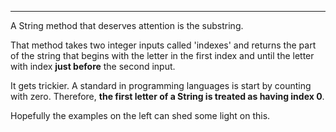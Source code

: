 
***

A String method that deserves attention is the substring.

That method takes two integer inputs called 'indexes'
and returns the part of the string
that begins with the letter in the first index and until
the letter with index **just before** the second input.

It gets trickier. A standard in programming languages is start by
counting with zero. Therefore, **the first letter of a String is
treated as having index 0**.

Hopefully the examples on the left can shed some light on this.